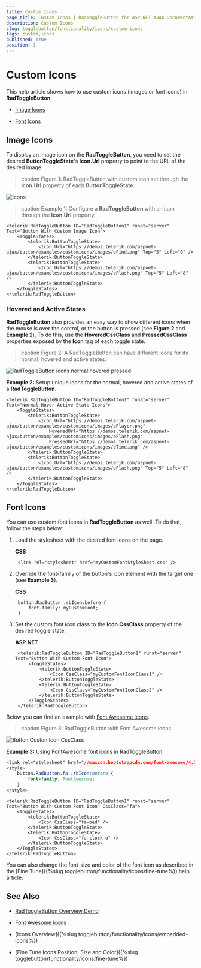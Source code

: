 ```yaml
---
title: Custom Icons
page_title: Custom Icons | RadToggleButton for ASP.NET AJAX Documentation
description: Custom Icons
slug: togglebutton/functionality/icons/custom-icons
tags: custom,icons
published: True
position: 1
---
```


# Custom Icons

This help article shows how to use custom icons (images or font icons) in **RadToggleButton**.

* [Image Icons](#image-icons)

* [Font Icons](#font-icons)

## Image Icons

To display an image icon on the **RadToggleButton**, you need to set the desired **ButtonToggleState**'s **Icon.Url** property to point to the URL of the desired image.

>caption Figure 1: RadToggleButton with custom icon set through the **Icon.Url** property of each **ButtonToggleState**.

![Icons](images/button-custom-icon-url.png)

>caption Example 1: Configure a **RadToggleButton** with an icon through the **Icon.Url** property.

````ASP.NET
<telerik:RadToggleButton ID="RadToggleButton1" runat="server" Text="Button With Custom Image Icon">
	<ToggleStates>
		<telerik:ButtonToggleState>
			<Icon Url="https://demos.telerik.com/aspnet-ajax/button/examples/customicons/images/eFind.png" Top="5" Left="8" />
		</telerik:ButtonToggleState>
		<telerik:ButtonToggleState>
			<Icon Url="https://demos.telerik.com/aspnet-ajax/button/examples/customicons/images/eFlash.png" Top="5" Left="8" />
		</telerik:ButtonToggleState>
	</ToggleStates>
</telerik:RadToggleButton>
````

### Hovered and Active States

**RadToggleButton** also provides an easy way to show different icons when the mouse is over the control, or the button is pressed (see **Figure 2** and **Example 2**). To do this, use the **HoveredCssClass** and **PressedCssClass** properties exposed by the **Icon** tag of each toggle state.

>caption Figure 2: A RadToggleButton can have different icons for its normal, hovered and active states.

![RadToggleButton icons normal hovered pressed](images/button_icons_normal_hovered_pressed.png)

**Example 2:** Setup unique icons for the normal, hovered and active states of a **RadToggleButton**.

````ASP.NET
<telerik:RadToggleButton ID="RadToggleButton1" runat="server" Text="Normal Hover Active State Icons">
	<ToggleStates>
		<telerik:ButtonToggleState>
			<Icon Url="https://demos.telerik.com/aspnet-ajax/button/examples/customicons/images/ePlayer.png"
				HoveredUrl="https://demos.telerik.com/aspnet-ajax/button/examples/customicons/images/eFlash.png"
				PressedUrl="https://demos.telerik.com/aspnet-ajax/button/examples/customicons/images/eTime.png" />
		</telerik:ButtonToggleState>
		<telerik:ButtonToggleState>
			<Icon Url="https://demos.telerik.com/aspnet-ajax/button/examples/customicons/images/eFlash.png" Top="5" Left="8" />
		</telerik:ButtonToggleState>
	</ToggleStates>
</telerik:RadToggleButton>
````

## Font Icons

You can use custom font icons in **RadToggleButton** as well. To do that, follow the steps below:

1. Load the stylesheet with the desired font icons on the page.

	**CSS**

		<link rel="stylesheet" href="myCustomFontStyleSheet.css" />

1. Override the font-family of the button's icon element with the target one (see **Example 3**).

	**CSS**

		button.RadButton .rbIcon:before {
			font-family: myCustomFont;
		}

1. Set the custom font icon class to the **Icon.CssClass** property of the desired toggle state.

	**ASP.NET**

		<telerik:RadToggleButton ID="RadToggleButton1" runat="server" Text="Button With Custom Font Icon">
			<ToggleStates>
				<telerik:ButtonToggleState>
					<Icon CssClass="myCustomFontIconClass1" />
				</telerik:ButtonToggleState>
				<telerik:ButtonToggleState>
					<Icon CssClass="myCustomFontIconClass2" />
				</telerik:ButtonToggleState>
			</ToggleStates>
		</telerik:RadToggleButton>

Below you can find an example with [Font Awesome Icons](https://fortawesome.github.io/Font-Awesome/icons/).

>caption Figure 3: RadToggleButton with Font Awesome icons.

![Button Custon Icon CssClass](images/button-custom-icon-cssclass.png)

**Example 3:** Using FontAwesome font icons in RadToggleButton.

````CSS
<link rel="stylesheet" href="//maxcdn.bootstrapcdn.com/font-awesome/4.3.0/css/font-awesome.min.css" />
<style>
	button.RadButton.fa .rbIcon:before {
		font-family: FontAwesome;
	}
</style>
````

````ASP.NET
<telerik:RadToggleButton ID="RadToggleButton1" runat="server" Text="Button With Custom Font Icon" CssClass="fa">
	<ToggleStates>
		<telerik:ButtonToggleState>
			<Icon CssClass="fa-bed" />
		</telerik:ButtonToggleState>
		<telerik:ButtonToggleState>
			<Icon CssClass="fa-clock-o" />
		</telerik:ButtonToggleState>
	</ToggleStates>
</telerik:RadToggleButton>
````

You can also change the font-size and color of the font icon as described in the [Fine Tune]({%slug togglebutton/functionality/icons/fine-tune%}) help article.

## See Also

 * [RadToggleButton Overview Demo](https://demos.telerik.com/aspnet-ajax/togglebutton/overview/defaultcs.aspx)
 
 * [Font Awesome Icons](https://fortawesome.github.io/Font-Awesome/icons/)
 
 * [Icons Overview]({%slug togglebutton/functionality/icons/embedded-icons%})
 
 * [Fine Tune Icons Position, Size and Color]({%slug togglebutton/functionality/icons/fine-tune%})
 
 
